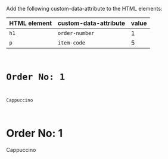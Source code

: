 Add the following custom-data-attribute
to the HTML elements:

| HTML element | custom-data-attribute   | value |
| ------------ | ----------------------- | ----- |
| `h1`         | `order-number`          | 1     |
| `p`          | `item-code`             | 5     |

<codeblock language="html" type="exercise" testMode="fixedInput">
<code>
<h1 id="order-number">Order No: 1</h1>
<p id="order-item">Cappuccino</p>
</code>
<solution>
<h1 id="order-number" data-order-number="1">Order No: 1</h1>
<p id="order-item" data-item-code="5">Cappuccino</p>
</solution>
</codeblock>
